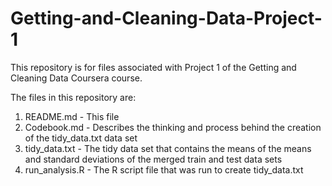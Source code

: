 Getting-and-Cleaning-Data-Project-1
===================================

This repository is for files associated with Project 1 of the Getting and Cleaning Data Coursera course.

The files in this repository are:

1. README.md - This file
2. Codebook.md - Describes the thinking and process behind the creation of the tidy_data.txt data set
3. tidy_data.txt - The tidy data set that contains the means of the means and standard deviations of the merged train and test data sets
4. run_analysis.R - The R script file that was run to create tidy_data.txt


